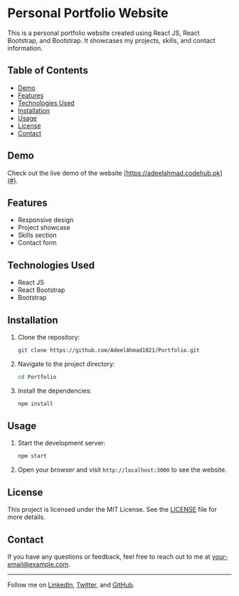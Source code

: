 # Personal Portfolio Website

This is a personal portfolio website created using React JS, React Bootstrap, and Bootstrap. It showcases my projects, skills, and contact information.

## Table of Contents
- [Demo](#demo)
- [Features](#features)
- [Technologies Used](#technologies-used)
- [Installation](#installation)
- [Usage](#usage)
- [License](#license)
- [Contact](#contact)

## Demo

Check out the live demo of the website [https://adeelahmad.codehub.pk](#).

## Features
- Responsive design
- Project showcase
- Skills section
- Contact form

## Technologies Used
- React JS
- React Bootstrap
- Bootstrap

## Installation

1. Clone the repository:
    ```sh
    git clone https://github.com/AdeelAhmad1021/Portfolio.git
    ```
2. Navigate to the project directory:
    ```sh
    cd Portfolio
    ```
3. Install the dependencies:
    ```sh
    npm install
    ```

## Usage

1. Start the development server:
    ```sh
    npm start
    ```
2. Open your browser and visit `http://localhost:3000` to see the website.

## License

This project is licensed under the MIT License. See the [LICENSE](LICENSE) file for more details.

## Contact

If you have any questions or feedback, feel free to reach out to me at [your-email@example.com](mailto:your-email@example.com).

---

Follow me on [LinkedIn](#), [Twitter](#), and [GitHub](#).

